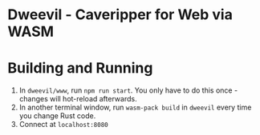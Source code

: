 # Dweevil - Caveripper for Web via WASM

# Building and Running
1. In `dweevil/www`, run `npm run start`. You only have to do this once - changes will hot-reload afterwards.
2. In another terminal window, run `wasm-pack build` in `dweevil` every time you change Rust code.
3. Connect at `localhost:8080`